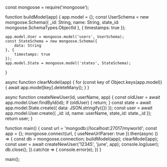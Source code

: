 const mongoose = require('mongoose');

function buildModel(app) {
    app.model = {};
    const UserSchema = new mongoose.Schema({
        _id: String,
        name: String,
        state_id: mongoose.SchemaTypes.ObjectId
    }, {
        timestamps: true
    });

    app.model.User = mongoose.model('users', UserSchema);
    const StateSchema = new mongoose.Schema({
        data: String
    }, {
        timestamps: true
    });
    app.model.State = mongoose.model('states', StateSchema);
}

async function clearModel(app) {
    for (const key of Object.keys(app.model)) {
        await app.model[key].deleteMany();
    }
}

async function createNewUser(id, userName, app) {
    const oldUser = await app.model.User.findById(id);
    if (oldUser) {
        return;
    }
    const state = await app.model.State.create({
        data: JSON.stringify({})
    });
    const user = await app.model.User.create({
        _id: id,
        name: userName,
        state_id: state._id
    });
    return user;
}

function main() {
    const url = 'mongodb://localhost:27017/myworld';
    const app = {};
    mongoose.connect(url, {
        useNewUrlParser: true
    }).then(async () => {
        const db = mongoose.connection;
        buildModel(app);
        clearModel(app);
        const user = await createNewUser('12345', 'june', app);
        console.log(user);
        db.close();
    }).catch(e => {
        console.error(e);
    })
}

main();